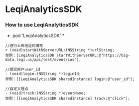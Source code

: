 # LeqiAnalyticsSDK

### How to use LeqiAnalyticsSDK
   * pod 'LeqiAnalyticsSDK' *

   ```
   //进行上传地址的填写
   + (void)startWithServerURL:(NSString *)urlString;    
   举例：[LeqiAnalyticsSDK startWithServerURL:@"https://big-data.leqi.us/api/test/event/ios"];
   ```
   
   ```
   //提交用户user_id
   - (void)login:(NSString *)loginId;      
   举例：[[LeqiAnalyticsSDK sharedInstance] login:@"user_id"];
   ```
   
   ```
   //自定义埋点
   - (void)track:(NSString *)eventName;    
   举例：[[LeqiAnalyticsSDK sharedInstance] track:@"click"];
   ```
